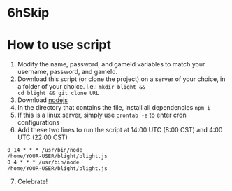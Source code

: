 # 6hSkip

# How to use script
1) Modify the name, password, and gameId variables to match your username, password, and gameId.
2) Download this script (or clone the project) on a server of your choice, in a folder of your choice.
i.e.: <code>mkdir blight && cd blight && git clone URL</code>
3) Download <a href="https://nodejs.org/en/">nodejs</a>
4) In the directory that contains the file, install all dependencies <code>npm i</code>
5) If this is a linux server, simply use <code>crontab -e</code> to enter cron configurations
6) Add these two lines to run the script at 14:00 UTC (8:00 CST) and 4:00 UTC (22:00 CST)  

<code>0 14 * * * /usr/bin/node /home/YOUR-USER/blight/blight.js</code>  
<code>0 4 * * * /usr/bin/node /home/YOUR-USER/blight/blight.js</code>

7) Celebrate!
